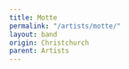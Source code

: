 ```yaml
---
title: Motte
permalink: "/artists/motte/"
layout: band
origin: Christchurch
parent: Artists
---
```

